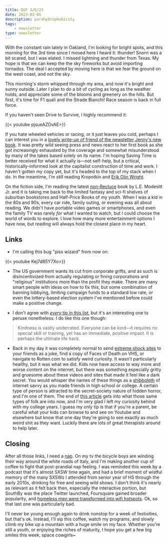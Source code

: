 ```yaml
---
title: D&F 3/5/23
date: 2023-03-05
description: parahydrophobicity
tags: 
    - newsletter
type: newsletter
---
```


With the constant rain lately in Oakland, I'm looking for bright spots, and this morning for the 3rd time since I moved here I heard it: thunder! Snorri was a bit scared, but I was elated. I missed lightning and thunder from Texas. My hope is that we can keep the the sky fireworks but avoid importing tornados. The deal I accepted by moving here is that we fear the ground on the west coast, and not the sky.

This morning's storm whipped through my area, and now it's bright and sunny outside. Later I plan to do a bit of cycling as long as the weather holds, and appreciate some of the blooms and greenery on the hills. But first, it's time for F1 quali and the Strade Bianchi! Race season is back in full force.

If you haven't seen Drive to Survive, I highly recommend it:

{{< youtube pjsueAZOvAE>}}

If you hate wheeled vehicles or racing, or it just leaves you cold, perhaps I can interest you in a [lovely write-up of friend of the newsletter Jenny's new book](https://lareviewofbooks.org/article/the-flat-circle-on-jenny-odells-saving-time/). It was pretty wild seeing press and news react to her first book as she got increasingly exhausted by the coverage and somewhat misunderstood by many of the takes based solely on its name. I'm hoping Saving Time is better received for what it actually is—not self-help, but a critical, historically-informed look at the capitalist construction of time and work. I haven't gotten my copy yet, but it's headed to the top of my stack when I do. In the meantime, I'm still reading Kropotkin and [Erik Olin Wright](https://www.versobooks.com/books/3763-how-to-be-an-anticapitalist-in-the-twenty-first-century).

On the fiction side, I'm reading the latest [non-Recluce](https://en.wikipedia.org/wiki/The_Saga_of_Recluce) book by L.E. Modesitt Jr. and it is taking me back to the limited fantasy and sci-fi shelves of suburban bookstores and Half-Price Books of my youth. When I was a kid in the 80s and 90s, every car ride, family outing, or evening was all about reading. We didn't have portable video games or smartphones, and even the family TV was rarely _for_ what I wanted to watch, but I could choose the world of words to explore. I love how many more entertainment options I have now, but reading will always hold the closest place in my heart.

## Links

- I'm calling this bug "piss wizard" from now on:

{{< youtube Kej7d85Y7Xo>}}

- The US government wants its cut from corporate grifts, and as such is disincentivized from actually regulating or fining corporations and "religious" institutions more than the profit they make. There are many smart people with ideas on how to fix this, but some combination of banning lobbying, limiting campaign funds to a standard low rate, or even the lottery-based election system I've mentioned before could make a positive change.

- I don't agree with [_every_ tip in this list](https://chrisguillebeau.com/36-ways?utm_source=densediscovery&utm_medium=email&utm_campaign=newsletter-issue-227), but it's an interesting one to peruse nonetheless. I do like this one though:

> Kindness is vastly underrated. Everyone can be kind—it requires no special skill or training, yet has an immediate, positive impact. It is perhaps the ultimate life hack.

- Back in my day it was completely normal to send [extreme shock sites](https://www.vice.com/en/article/wxnw7b/shit-death-and-gore-how-shock-sites-shaped-the-internet) to your friends as a joke, find a copy of Faces of Death on VHS, or navigate to Rotten.com to satisfy weird curiosity. It wasn't particularly healthy, but it was what we did. Kids now have access to way more and worse content on the internet, but there was something especially gritty and gruesome about these videos and sites that made it feel like a dark secret. You would whisper the names of these things as a [shibboleth](https://www.economist.com/johnson/2013/05/31/schibboleth) of internet savvy as you made friends in high school or college. A certain type of person is attracted to the secret-society nature of hidden horror, and I'm one of them. The end of [this article](https://www.vice.com/en/article/wxnw7b/shit-death-and-gore-how-shock-sites-shaped-the-internet) gets into what those same types of folk are into now, and I'm very glad I left my curiosity behind with my college years. I guess my only tip is that if you're a parent, be careful what your kids can browse to and see on Youtube and elsewhere but know that one day they're going to see exactly as much weird shit as they want. Luckily there are lots of great therapists around to help later.

## Closing

After all those links, I need a [nap](https://bookshop.org/p/books/rest-is-resistance-a-manifesto-tricia-hersey/18255493?ean=9780316365215). On my tv the bicycle boys are winding their way around the white roads of Italy, and I'm making another cup of coffee to fight that post-prandial nap feeling. I was reminded this week by a podcast that it's almost SXSW time again, and had a brief moment of wistful memory of the many SXSWs I attended from senior year of HS through the early 2010s, drinking for free and seeing wild shows. I don't think it's nearly as relevant as it felt back then, especially the interactive portion, but SouthBy was the place Twitter launched, Foursquare gained broader popularity, and [homeless men were transformed into wifi hotspots](https://www.npr.org/sections/thetwo-way/2012/03/13/148506762/turning-homeless-men-into-wifi-hotspots-at-sxsw-ignites-debate). Ok, so that last one was particularly bad.

I'll never be young enough again to drink nonstop for a week of festivities, but that's ok. Instead, I'll sip this coffee, watch my programs, and slowly climb my bike up a mountain with a huge smile on my face. Whether you're still a youth, or enjoying the riches of maturity, I hope you get a few big smiles this week, space cowgirls~
